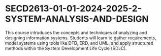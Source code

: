 # SECD2613-01-01-2024-2025-2-SYSTEM-ANALYSIS-AND-DESIGN
This course introduces the concepts and techniques of analyzing and designing information systems. Students will learn to gather requirements, model systems using tools like DFD, ERD, and UML, and apply structured methods within the System Development Life Cycle (SDLC).

<!-- Uploading "Surviving the IT Burnout – Strategies for Work-Life Balance in Tech (3)-min-min (1).png"... -->
